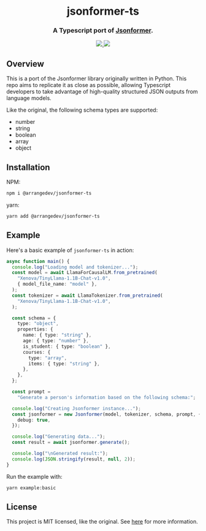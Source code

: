 <h1 align="center">jsonformer-ts</h1>
<div align="center">
  <h3>A Typescript port of <a href="https://github.com/1rgs/jsonformer">Jsonformer</a>.</h3>
</div>
<div align="center">
  <a href="https://www.npmjs.com/package/@arrangedev/jsonformer-ts" target="_blank">
    <img src="https://img.shields.io/npm/v/@arrangedev/jsonformer-ts">
  </a>
  <img src="https://badgen.net/badge/contributions/open/orange">
</div>

## Overview
This is a port of the Jsonformer library originally written in Python. This repo aims to replicate it as close as possible, allowing Typescript developers to take advantage of high-quality structured JSON outputs from language models. 

Like the original, the following schema types are supported:
- number
- string
- boolean
- array
- object

## Installation
NPM:
```bash
npm i @arrangedev/jsonformer-ts
```

yarn:
```bash
yarn add @arrangedev/jsonformer-ts
```

## Example
Here's a basic example of `jsonformer-ts` in action:
```Typescript
async function main() {
  console.log("Loading model and tokenizer...");
  const model = await LlamaForCausalLM.from_pretrained(
    "Xenova/TinyLlama-1.1B-Chat-v1.0",
    { model_file_name: "model" },
  );
  const tokenizer = await LlamaTokenizer.from_pretrained(
    "Xenova/TinyLlama-1.1B-Chat-v1.0",
  );

  const schema = {
    type: "object",
    properties: {
      name: { type: "string" },
      age: { type: "number" },
      is_student: { type: "boolean" },
      courses: {
        type: "array",
        items: { type: "string" },
      },
    },
  };

  const prompt =
    "Generate a person's information based on the following schema:";

  console.log("Creating Jsonformer instance...");
  const jsonformer = new Jsonformer(model, tokenizer, schema, prompt, {
    debug: true,
  });

  console.log("Generating data...");
  const result = await jsonformer.generate();

  console.log("\nGenerated result:");
  console.log(JSON.stringify(result, null, 2));
}
```

Run the example with:
```bash
yarn example:basic
```

## License
This project is MIT licensed, like the original. See [here](https://github.com/1rgs/jsonformer?tab=MIT-1-ov-file#readme) for more information.
